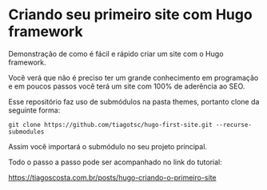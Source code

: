 # Criando seu primeiro site com Hugo framework

Demonstração de como é fácil e rápido criar um site com o Hugo framework.

Você verá que não é preciso ter um grande conhecimento em programação e em poucos passos você terá um site com 100% de aderência ao SEO.

Esse repositório faz uso de submódulos na pasta themes, portanto clone da seguinte forma:

`git clone https://github.com/tiagotsc/hugo-first-site.git --recurse-submodules`

Assim você importará o submódulo no seu projeto principal.

Todo o passo a passo pode ser acompanhado no link do tutorial:

https://tiagoscosta.com.br/posts/hugo-criando-o-primeiro-site
